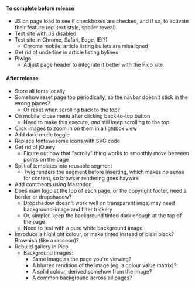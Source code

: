 #### To complete before release
* JS on page load to see if checkboxes are checked, and if so, to activate their feature (eg. text style, spoiler reveal)
* Test site with JS disabled
* Test site in Chrome, Safari, Edge, IE(?)
    * Chrome mobile: article listing bullets are misaligned
* Get rid of underline in article listing bylines
* Piwigo
	* Adjust page header to integrate it better with the Pico site
	
#### After release
* Store all fonts locally
* Somehow reset page top periodically, so the navbar doesn't stick in the wrong places?
	* Or reset when scrolling back to the top?
* On mobile, close menu after clicking back-to-top button
	* Need to make this execute, *and* still keep scrolling to the top
* Click images to zoom in on them in a lightbox view
* Add dark-mode toggle
* Replace fontawesome icons with SVG code
* Get rid of jQuery
	* Figure out how that "scrolly" thing works to smoothly move between points on the page
* Split <HEAD> of templates into reusable segment
	* Twig renders the segment before inserting, which makes no sense for <HEAD> content, so browser rendering goes haywire
* Add comments using Mastodon
* Does main logo at the top of each page, or the copyright footer, need a border or dropshadow?
	* Dropshadow doesn't work well on transparent imgs, may need background-image and filter trickery
	* Or, simpler, keep the background tinted dark enough at the top of the page
	* Need to test with a pure white background image
* Introduce a highlight colour, or make tinted instead of plain black?  Brownish (like a raccoon)?
* Rebuild gallery in Pico
	* Background images:
		* Same image as the page you're viewing?
		* A blurred rendition of the image (eg. a colour value matrix)?
		* A solid colour, derived somehow from the image?
		* A common background across all pages?
